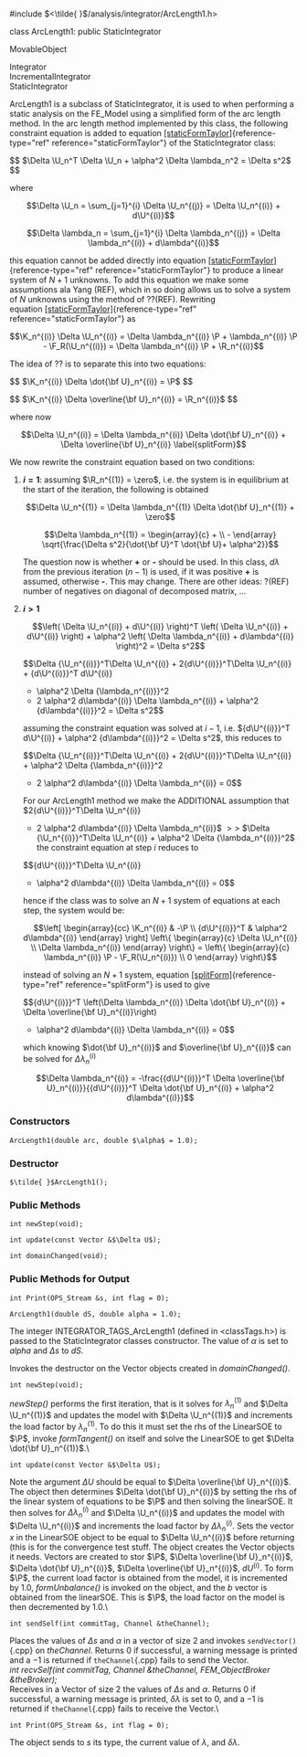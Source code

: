 \
#include $<\tilde{ }$/analysis/integrator/ArcLength1.h$>$


class ArcLength1: public StaticIntegrator


MovableObject

Integrator\
IncrementalIntegrator\
StaticIntegrator

ArcLength1 is a subclass of StaticIntegrator, it is used to when
performing a static analysis on the FE_Model using a simplified form of
the arc length method. In the arc length method implemented by this
class, the following constraint equation is added to
equation [\[staticFormTaylor\]](#staticFormTaylor){reference-type="ref"
reference="staticFormTaylor"} of the StaticIntegrator class:


$$
$\Delta \U_n^T \Delta \U_n  + \alpha^2 \Delta \lambda_n^2  = \Delta s^2$
$$


where

$$\Delta \U_n = \sum_{j=1}^{i} \Delta \U_n^{(j)} = \Delta \U_n^{(i)} +
d\U^{(i)}$$

$$\Delta \lambda_n = \sum_{j=1}^{i} \Delta \lambda_n^{(j)} = \Delta \lambda_n^{(i)} +
d\lambda^{(i)}$$

this equation cannot be added directly into
equation [\[staticFormTaylor\]](#staticFormTaylor){reference-type="ref"
reference="staticFormTaylor"} to produce a linear system of $N+1$
unknowns. To add this equation we make some assumptions ala Yang (REF),
which in so doing allows us to solve a system of $N$ unknowns using the
method of ??(REF). Rewriting
equation [\[staticFormTaylor\]](#staticFormTaylor){reference-type="ref"
reference="staticFormTaylor"} as

$$\K_n^{(i)} \Delta \U_n^{(i)} = \Delta \lambda_n^{(i)} \P +
\lambda_n^{(i)} \P - \F_R(\U_n^{(i)}) = \Delta \lambda_n^{(i)} \P + \R_n^{(i)}$$

The idea of ?? is to separate this into two equations:


$$
$\K_n^{(i)} \Delta \dot{\bf U}_n^{(i)} = \P$
$$



$$
$\K_n^{(i)} \Delta \overline{\bf U}_n^{(i)} = \R_n^{(i)}$
$$


where now

$$\Delta \U_n^{(i)} = \Delta \lambda_n^{(i)} \Delta \dot{\bf U}_n^{(i)} +
\Delta \overline{\bf U}_n^{(i)}  
\label{splitForm}$$

We now rewrite the constraint equation based on two conditions:

1.  **$i = 1$**: assuming $\R_n^{(1)} = \zero$, i.e. the system is in
    equilibrium at the start of the iteration, the following is obtained

    $$\Delta \U_n^{(1)} = \Delta \lambda_n^{(1)} \Delta \dot{\bf U}_n^{(1)} + \zero$$

    $$\Delta \lambda_n^{(1)} = \begin{array}{c} + \\ - \end{array}
    \sqrt{\frac{\Delta s^2}{\dot{\bf U}^T \dot{\bf U}+ \alpha^2}}$$

    The question now is whether **+** or **-** should be used. In this
    class, $d \lambda$ from the previous iteration $(n-1)$ is used, if
    it was positive **+** is assumed, otherwise **-**. This may change.
    There are other ideas: ?(REF) number of negatives on diagonal of
    decomposed matrix, \...

2.  **$i > 1$**

    $$\left( \Delta \U_n^{(i)} + d\U^{(i)} \right)^T \left( \Delta \U_n^{(i)} +
    d\U^{(i)} \right) + \alpha^2 \left( \Delta \lambda_n^{(i)} + d\lambda^{(i)}
    \right)^2 = \Delta s^2$$

    $$\Delta {\U_n^{(i)}}^T\Delta \U_n^{(i)} + 2{d\U^{(i)}}^T\Delta \U_n^{(i)} + {d\U^{(i)}}^T d\U^{(i)}
    + \alpha^2 \Delta {\lambda_n^{(i)}}^2
    + 2 \alpha^2 d\lambda^{(i)} \Delta \lambda_n^{(i)} + \alpha^2 {d\lambda^{(i)}}^2
    = \Delta s^2$$

    assuming the constraint equation was solved at $i-1$, i.e.
    ${d\U^{(i)}}^T d\U^{(i)} + \alpha^2 {d\lambda^{(i)}}^2 = \Delta s^2$,
    this reduces to

    $$\Delta {\U_n^{(i)}}^T\Delta \U_n^{(i)} + 2{d\U^{(i)}}^T\Delta \U_n^{(i)} + 
    \alpha^2 \Delta {\lambda_n^{(i)}}^2
    + 2 \alpha^2 d\lambda^{(i)} \Delta \lambda_n^{(i)} 
    = 0$$

    For our ArcLength1 method we make the ADDITIONAL assumption that
    $2{d\U^{(i)}}^T\Delta \U_n^{(i)} 
    + 2 \alpha^2 d\lambda^{(i)} \Delta \lambda_n^{(i)}$ $>>$
    $\Delta {\U_n^{(i)}}^T\Delta \U_n^{(i)} +
    \alpha^2 \Delta {\lambda_n^{(i)}}^2$ the constraint equation at step
    $i$ reduces to

    $${d\U^{(i)}}^T\Delta \U_n^{(i)} 
    + \alpha^2 d\lambda^{(i)} \Delta \lambda_n^{(i)} = 0$$

    hence if the class was to solve an $N+1$ system of equations at each
    step, the system would be:

    $$\left[
    \begin{array}{cc}
    \K_n^{(i)} & -\P \\
    {d\U^{(i)}}^T & \alpha^2 d\lambda^{(i)} 
    \end{array} \right] 
    \left\{
    \begin{array}{c}
    \Delta \U_n^{(i)} \\
    \Delta \lambda_n^{(i)}
    \end{array} \right\} = \left\{
    \begin{array}{c}
    \lambda_n^{(i)} \P - \F_R(\U_n^{(i)}) \\
    0
    \end{array} \right\}$$

    instead of solving an $N+1$ system,
    equation [\[splitForm\]](#splitForm){reference-type="ref"
    reference="splitForm"} is used to give

    $${d\U^{(i)}}^T \left(\Delta \lambda_n^{(i)} \Delta \dot{\bf U}_n^{(i)} + \Delta
    \overline{\bf U}_n^{(i)}\right) 
    + \alpha^2 d\lambda^{(i)} \Delta \lambda_n^{(i)} = 0$$

    which knowing $\dot{\bf U}_n^{(i)}$ and $\overline{\bf U}_n^{(i)}$
    can be solved for $\Delta \lambda_n^{(i)}$

    $$\Delta \lambda_n^{(i)} = -\frac{{d\U^{(i)}}^T \Delta \overline{\bf U}_n^{(i)}}{{d\U^{(i)}}^T \Delta
    \dot{\bf U}_n^{(i)} + \alpha^2 d\lambda^{(i)}}$$


### Constructors


```{.cpp}
ArcLength1(double arc, double $\alpha$ = 1.0);
```

### Destructor


```{.cpp}
$\tilde{ }$ArcLength1();
```

### Public Methods


```{.cpp}
int newStep(void);
```



```{.cpp}
int update(const Vector &$\Delta U$);
```



```{.cpp}
int domainChanged(void);
```

### Public Methods for Output



```{.cpp}
int Print(OPS_Stream &s, int flag = 0);
```




```{.cpp}
ArcLength1(double dS, double alpha = 1.0);
```

The integer INTEGRATOR_TAGS_ArcLength1 (defined in $<$classTags.h$>$) is
passed to the StaticIntegrator classes constructor. The value of
$\alpha$ is set to *alpha* and $\Delta s$ to *dS*.

Invokes the destructor on the Vector objects created in
*domainChanged()*.

```{.cpp}
int newStep(void);
```

*newStep()* performs the first iteration, that is it solves for
$\lambda_n^{(1)}$ and $\Delta \U_n^{(1)}$ and updates the model with
$\Delta \U_n^{(1)}$ and increments the load factor by $\lambda_n^{(1)}$.
To do this it must set the rhs of the LinearSOE to $\P$, invoke
*formTangent()* on itself and solve the LinearSOE to get
$\Delta \dot{\bf U}_n^{(1)}$.\

```{.cpp}
int update(const Vector &$\Delta U$);
```

Note the argument $\Delta U$ should be equal to
$\Delta \overline{\bf U}_n^{(i)}$. The object then determines
$\Delta \dot{\bf U}_n^{(i)}$ by setting the rhs of the linear system of
equations to be $\P$ and then solving the linearSOE. It then solves for
$\Delta \lambda_n^{(i)}$ and $\Delta \U_n^{(i)}$ and updates the model
with $\Delta \U_n^{(i)}$ and increments the load factor by $\Delta
\lambda_n^{(i)}$. Sets the vector $x$ in the LinearSOE object to be
equal to $\Delta \U_n^{(i)}$ before returning (this is for the
convergence test stuff.
The object creates the Vector objects it needs. Vectors are created to
stor $\P$, $\Delta \overline{\bf U}_n^{(i)}$,
$\Delta \dot{\bf U}_n^{(i)}$, $\Delta
\overline{\bf U}_n^{(i)}$, $dU^{(i)}$. To form $\P$, the current load
factor is obtained from the model, it is incremented by $1.0$,
*formUnbalance()* is invoked on the object, and the $b$ vector is
obtained from the linearSOE. This is $\P$, the load factor on the model
is then decremented by $1.0$.\

```{.cpp}
int sendSelf(int commitTag, Channel &theChannel);
```

Places the values of $\Delta s$ and $\alpha$ in a vector of size $2$ and
invokes `sendVector()`{.cpp} on *theChannel*. Returns $0$ if successful, a
warning message is printed and a $-1$ is returned if `theChannel`{.cpp} fails
to send the Vector.\
*int recvSelf(int commitTag, Channel &theChannel, FEM_ObjectBroker
&theBroker);* \
Receives in a Vector of size 2 the values of $\Delta s$ and $\alpha$.
Returns $0$ if successful, a warning message is printed, $\delta
\lambda$ is set to $0$, and a $-1$ is returned if `theChannel`{.cpp} fails to
receive the Vector.\

```{.cpp}
int Print(OPS_Stream &s, int flag = 0);
```

The object sends to $s$ its type, the current value of $\lambda$, and
$\delta \lambda$.
